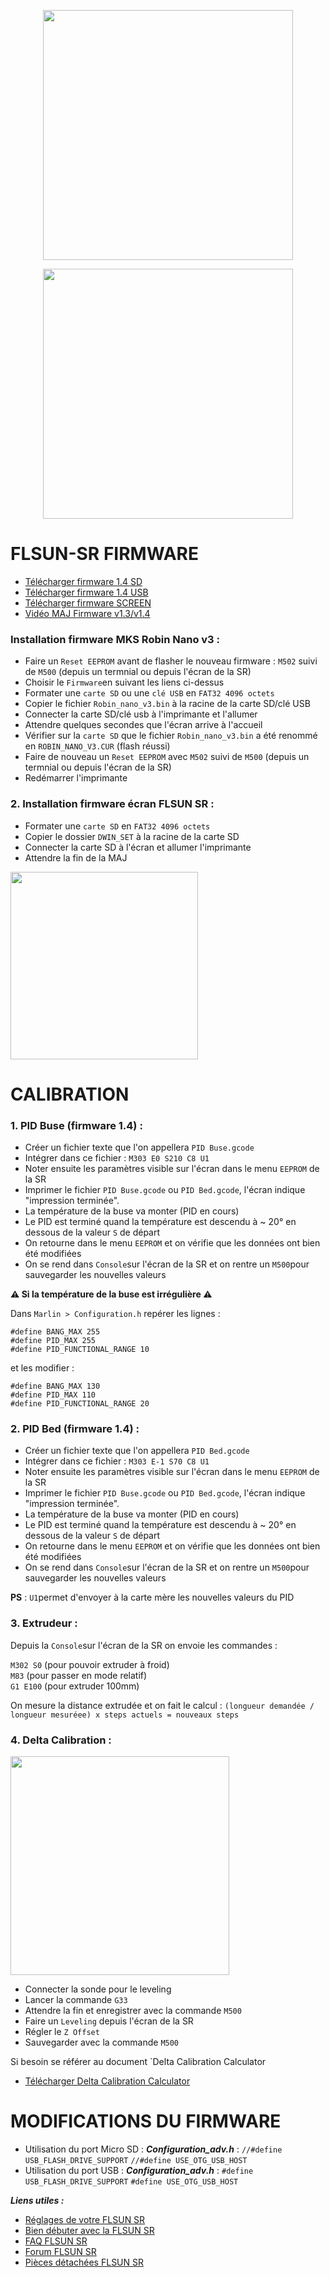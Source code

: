 <p align="center">  
  <img src="https://user-images.githubusercontent.com/62854582/164060580-3fda5f97-c952-41f3-aea1-43b30f48e8a3.png" width="400"/>  
</p>
<p align="center">  
  <img src="https://user-images.githubusercontent.com/62854582/164056911-da4a19c8-fc3c-45bd-b51c-186f05931f83.png" width="400"/>  
</p>  
  
  
           
# FLSUN-SR FIRMWARE  

- [Télécharger firmware 1.4 SD](https://github.com/KORSiRO/FLSUN-SR/raw/main/Firmware%201.4/Firmware%201.4%20NanoV3-TFcard/Robin_nano_v3.bin)
- [Télécharger firmware 1.4 USB](https://github.com/KORSiRO/FLSUN-SR/raw/main/Firmware%201.4/Firmware%201.4%20NanoV3-Udisk/Robin_nano_v3.bin)
- [Télécharger firmware SCREEN](https://github.com/KORSiRO/FLSUN-SR/raw/main/Firmware%201.4/Firmware%201.4%20Screen/DWIN_SET.zip)
- [Vidéo MAJ Firmware v1.3/v1.4](https://www.youtube.com/watch?v=-RFSyTZ_7P0&ab_channel=FLSUN)

### Installation firmware MKS Robin Nano v3 :

- Faire un `Reset EEPROM` avant de flasher le nouveau firmware : `M502` suivi de `M500` (depuis un termnial ou depuis l'écran de la SR)
- Choisir le `Firmware`en suivant les liens ci-dessus
- Formater une `carte SD` ou une `clé USB` en `FAT32 4096 octets`  
- Copier le fichier `Robin_nano_v3.bin` à la racine de la carte SD/clé USB 
- Connecter la carte SD/clé usb à l'imprimante et l'allumer 
- Attendre quelques secondes que l'écran arrive à l'accueil
- Vérifier sur la `carte SD` que le fichier `Robin_nano_v3.bin` a été renommé en `ROBIN_NANO_V3.CUR` (flash réussi)
- Faire de nouveau un `Reset EEPROM` avec `M502` suivi de `M500` (depuis un termnial ou depuis l'écran de la SR)
- Redémarrer l'imprimante

### 2. Installation firmware écran FLSUN SR :

- Formater une `carte SD` en `FAT32 4096 octets`  
- Copier le dossier `DWIN_SET` à la racine de la carte SD  
- Connecter la carte SD à l'écran et allumer l'imprimante  
- Attendre la fin de la MAJ

<img src="https://user-images.githubusercontent.com/62854582/163845798-b82c77e4-c3e4-41aa-9e31-cc1e15ac41fc.png" width="300">

# CALIBRATION

### 1. PID Buse (firmware 1.4) :

- Créer un fichier texte que l'on appellera `PID Buse.gcode`
- Intégrer dans ce fichier : `M303 E0 S210 C8 U1`
- Noter ensuite les paramètres visible sur l'écran dans le menu `EEPROM` de la SR
- Imprimer le fichier `PID Buse.gcode` ou `PID Bed.gcode`, l'écran indique "impression terminée".
- La température de la buse va monter (PID en cours)
- Le PID est terminé quand la température est descendu à ~ 20° en dessous de la valeur `S` de départ
- On retourne dans le menu `EEPROM` et on vérifie que les données ont bien été modifiées
- On se rend dans `Console`sur l'écran de la SR et on rentre un `M500`pour sauvegarder les nouvelles valeurs

**:warning: Si la température de la buse est irrégulière :warning:**

Dans `Marlin > Configuration.h` repérer les lignes :

`#define BANG_MAX 255`  
`#define PID_MAX 255`  
`#define PID_FUNCTIONAL_RANGE 10`  

et les modifier :

`#define BANG_MAX 130`  
`#define PID_MAX 110`  
`#define PID_FUNCTIONAL_RANGE 20` 

### 2. PID Bed (firmware 1.4) :

- Créer un fichier texte que l'on appellera `PID Bed.gcode`
- Intégrer dans ce fichier : `M303 E-1 S70 C8 U1`
- Noter ensuite les paramètres visible sur l'écran dans le menu `EEPROM` de la SR
- Imprimer le fichier `PID Buse.gcode` ou `PID Bed.gcode`, l'écran indique "impression terminée".
- La température de la buse va monter (PID en cours)
- Le PID est terminé quand la température est descendu à ~ 20° en dessous de la valeur `S` de départ
- On retourne dans le menu `EEPROM` et on vérifie que les données ont bien été modifiées
- On se rend dans `Console`sur l'écran de la SR et on rentre un `M500`pour sauvegarder les nouvelles valeurs

**PS** : `U1`permet d'envoyer à la carte mère les nouvelles valeurs du PID

### 3. Extrudeur :

Depuis la `Console`sur l'écran de la SR on envoie les commandes :  

`M302 S0` (pour pouvoir extruder à froid)  
`M83` (pour passer en mode relatif)  
`G1 E100` (pour extruder 100mm)  

On mesure la distance extrudée et on fait le calcul : 
`(longueur demandée / longueur mesuréee) x steps actuels = nouveaux steps`

### 4. Delta Calibration :

<img src="https://user-images.githubusercontent.com/62854582/164052174-66a85777-bf06-4e9e-a63b-a6fb0d2b1a4f.png" width="350">

- Connecter la sonde pour le leveling
- Lancer la commande `G33`
- Attendre la fin et enregistrer avec la commande `M500`
- Faire un `Leveling` depuis l'écran de la SR
- Régler le `Z Offset`
- Sauvegarder avec la commande `M500`

Si besoin se référer au document `Delta Calibration Calculator

- [Télécharger Delta Calibration Calculator](https://github.com/KORSiRO/FLSUN-SR/raw/main/Calibration/Delta%20Calibration%20Calculator.xlsx)

# MODIFICATIONS DU FIRMWARE

- Utilisation du port Micro SD :
***Configuration_adv.h*** : `//#define USB_FLASH_DRIVE_SUPPORT` `//#define USE_OTG_USB_HOST`
- Utilisation du port USB :
***Configuration_adv.h*** : `#define USB_FLASH_DRIVE_SUPPORT` `#define USE_OTG_USB_HOST`


***Liens utiles :***

- [Réglages de votre FLSUN SR](https://www.lesimprimantes3d.fr/forum/topic/46585-r%C3%A9glage-de-votre-flsun-sr/)
- [Bien débuter avec la FLSUN SR](https://www.lesimprimantes3d.fr/forum/topic/47145-mon-retour-dexp%C3%A9rience-et-comment-bien-d%C3%A9buter-avec-la-flsun-sr/)
- [FAQ FLSUN SR](https://www.imprimante3d.shop/accueil/foire-aux-questions-flsun-sr-super-racer/)
- [Forum FLSUN SR](https://www.lesimprimantes3d.fr/forum/140-flsun-3d/)
- [Pièces détachées FLSUN SR](https://www.3djake.fr/piecesdetachees/pieces-detachees-pour-flsun-super-racer)

